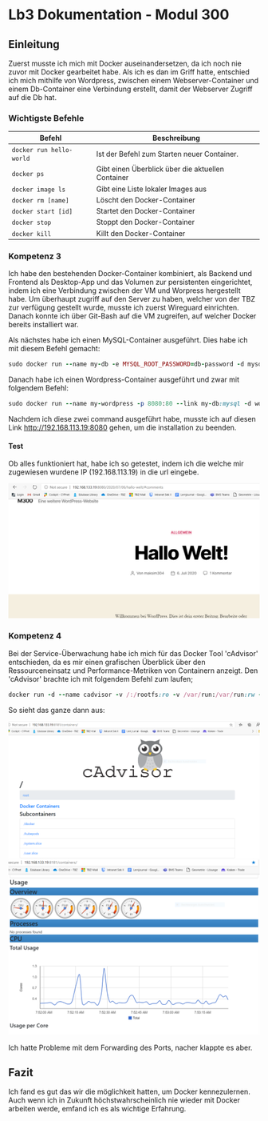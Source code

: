 # Lb3 Dokumentation - Modul 300

## Einleitung

Zuerst musste ich mich mit Docker auseinandersetzen, da ich noch nie zuvor mit Docker gearbeitet habe. Als ich es dan im Griff hatte, entschied ich mich mithilfe von Wordpress, zwischen einem Webserver-Container und einem Db-Container eine Verbindung erstellt, damit der Webserver Zugriff auf die Db hat.

### Wichtigste Befehle
| Befehl                    | Beschreibung                                                      |
| ------------------------- | ----------------------------------------------------------------- | 
| `docker run hello-world`            | Ist der Befehl zum Starten neuer Container. |
| `docker ps`              | Gibt einen Überblick über die aktuellen Container |
| `docker image ls`             | Gibt eine Liste lokaler Images aus                  |
| `docker rm [name]`          | Löscht den Docker-Container                                |
| `docker start [id]`            | Startet den Docker-Container                           |
| `docker stop`            | Stoppt den Docker-Container                                 |
| `docker kill`         | Killt den Docker-Container                   |

### Kompetenz 3

Ich habe den bestehenden Docker-Container kombiniert, als Backend und Frontend als Desktop-App und das Volumen zur persistenten eingerichtet, indem ich eine Verbindung zwischen der VM und Worpress hergestellt habe. Um überhaupt zugriff auf den Server zu haben, welcher von der TBZ zur verfügung gestellt wurde, musste ich zuerst Wireguard einrichten. Danach konnte ich über Git-Bash auf die VM zugreifen, auf welcher Docker bereits installiert war.

Als nächstes habe ich einen MySQL-Container ausgeführt. Dies habe ich mit diesem Befehl gemacht:

```Ruby
sudo docker run --name my-db -e MYSQL_ROOT_PASSWORD=db-password -d mysql
```

Danach habe ich einen Wordpress-Container ausgeführt und zwar mit folgendem Befehl:
```Ruby
sudo docker run --name my-wordpress -p 8080:80 --link my-db:mysql -d wordpress
```
Nachdem ich diese zwei command ausgeführt habe, musste ich auf diesen Link http://192.168.113.19:8080 gehen, um die installation zu beenden. 


#### Test

Ob alles funktioniert hat, habe ich so getestet, indem ich die welche mir zugewiesen wurdene IP (192.168.113.19) in die url eingebe.

![](https://github.com/maksim304/M300/blob/master/LB3/img/wordpress-hallo%20welt.PNG)

 ### Kompetenz 4

 Bei der Service-Überwachung habe ich mich für das Docker Tool 'cAdvisor' entschieden, da es mir einen grafischen Überblick über den Ressourceneinsatz und Performance-Metriken von Containern anzeigt. Den 'cAdvisor' brachte ich mit folgendem Befehl zum laufen;

 ```Ruby
 docker run -d --name cadvisor -v /:/rootfs:ro -v /var/run:/var/run:rw -v /sys:/sys:ro -v /var/lib/docker/:/var/lib/docker:ro -p 8181:8080 google/cadvisor:latest
 ```
 

 So sieht das ganze dann aus:

 ![](https://github.com/maksim304/M300/blob/master/LB3/img/cadvisor1.PNG)
 ![](https://github.com/maksim304/M300/blob/master/LB3/img/cadvisor2.PNG)

Ich hatte Probleme mit dem Forwarding des Ports, nacher klappte es aber.

## Fazit

Ich fand es gut das wir die möglichkeit hatten, um Docker kennezulernen. Auch wenn ich in Zukunft höchstwahrscheinlich nie wieder mit Docker arbeiten werde, emfand ich es als wichtige Erfahrung.








